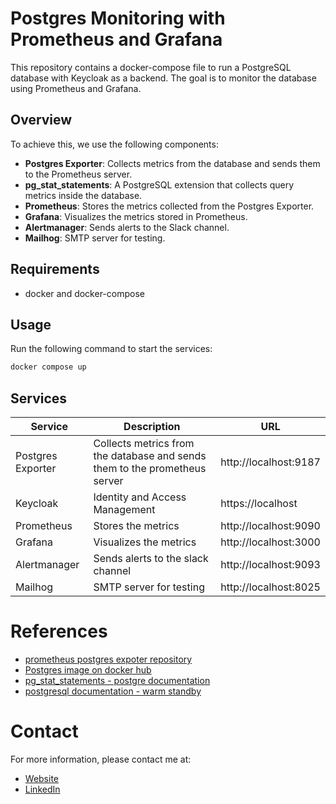 # Postgres Monitoring with Prometheus and Grafana

This repository contains a docker-compose file to run a PostgreSQL 
database with Keycloak as a backend. The goal is to monitor the 
database using Prometheus and Grafana.

## Overview

To achieve this, we use the following components:

- **Postgres Exporter**: Collects metrics from the database and sends them to the Prometheus server.
- **pg_stat_statements**: A PostgreSQL extension that collects query metrics inside the database.
- **Prometheus**: Stores the metrics collected from the Postgres Exporter.
- **Grafana**: Visualizes the metrics stored in Prometheus.
- **Alertmanager**: Sends alerts to the Slack channel.
- **Mailhog**: SMTP server for testing.

## Requirements
- docker and docker-compose

## Usage
Run the following command to start the services:
```bash
docker compose up
```

## Services 

Service | Description | URL
--- | --- | ---
Postgres Exporter | Collects metrics from the database and sends them to the prometheus server | http://localhost:9187
Keycloak | Identity and Access Management | https://localhost
Prometheus | Stores the metrics | http://localhost:9090
Grafana | Visualizes the metrics | http://localhost:3000
Alertmanager | Sends alerts to the slack channel | http://localhost:9093
Mailhog | SMTP server for testing | http://localhost:8025


# References
* [prometheus postgres expoter repository](https://github.com/prometheus-community/postgres_exporter)
* [Postgres image on docker hub](https://hub.docker.com/_/postgres)
* [pg_stat_statements - postgre documentation](https://www.postgresql.org/docs/current/pgstatstatements.html)
* [postgresql documentation - warm standby](https://www.postgresql.org/docs/16/warm-standby.html)

# Contact
For more information, please contact me at:
* [Website](https://mehrshad.io)
* [LinkedIn](https://www.linkedin.com/in/mehrshad-lotfi)